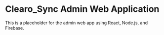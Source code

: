 # Clearo_Sync Admin Web Application
This is a placeholder for the admin web app using React, Node.js, and Firebase.